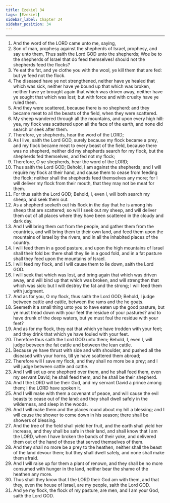 ```yaml
---
title: Ezekiel 34
tags: [Ezekiel]
sidebar_label: Chapter 34
sidebar_position: 34
---
```


---
1. And the word of the LORD came unto me, saying,
2. Son of man, prophesy against the shepherds of Israel, prophesy, and say unto them, Thus saith the Lord GOD unto the shepherds; Woe be to the shepherds of Israel that do feed themselves! should not the shepherds feed the flocks?
3. Ye eat the fat, and ye clothe you with the wool, ye kill them that are fed: but ye feed not the flock.
4. The diseased have ye not strengthened, neither have ye healed that which was sick, neither have ye bound up that which was broken, neither have ye brought again that which was driven away, neither have ye sought that which was lost; but with force and with cruelty have ye ruled them.
5. And they were scattered, because there is no shepherd: and they became meat to all the beasts of the field, when they were scattered.
6. My sheep wandered through all the mountains, and upon every high hill: yea, my flock was scattered upon all the face of the earth, and none did search or seek after them.
7. Therefore, ye shepherds, hear the word of the LORD;
8. As I live, saith the Lord GOD, surely because my flock became a prey, and my flock became meat to every beast of the field, because there was no shepherd, neither did my shepherds search for my flock, but the shepherds fed themselves, and fed not my flock;
9. Therefore, O ye shepherds, hear the word of the LORD;
10. Thus saith the Lord GOD; Behold, I am against the shepherds; and I will require my flock at their hand, and cause them to cease from feeding the flock; neither shall the shepherds feed themselves any more; for I will deliver my flock from their mouth, that they may not be meat for them.
11. For thus saith the Lord GOD; Behold, I, even I, will both search my sheep, and seek them out.
12. As a shepherd seeketh out his flock in the day that he is among his sheep that are scattered; so will I seek out my sheep, and will deliver them out of all places where they have been scattered in the cloudy and dark day.
13. And I will bring them out from the people, and gather them from the countries, and will bring them to their own land, and feed them upon the mountains of Israel by the rivers, and in all the inhabited places of the country.
14. I will feed them in a good pasture, and upon the high mountains of Israel shall their fold be: there shall they lie in a good fold, and in a fat pasture shall they feed upon the mountains of Israel.
15. I will feed my flock, and I will cause them to lie down, saith the Lord GOD.
16. I will seek that which was lost, and bring again that which was driven away, and will bind up that which was broken, and will strengthen that which was sick: but I will destroy the fat and the strong; I will feed them with judgment.
17. And as for you, O my flock, thus saith the Lord GOD; Behold, I judge between cattle and cattle, between the rams and the he goats.
18. Seemeth it a small thing unto you to have eaten up the good pasture, but ye must tread down with your feet the residue of your pastures? and to have drunk of the deep waters, but ye must foul the residue with your feet?
19. And as for my flock, they eat that which ye have trodden with your feet; and they drink that which ye have fouled with your feet.
20. Therefore thus saith the Lord GOD unto them; Behold, I, even I, will judge between the fat cattle and between the lean cattle.
21. Because ye have thrust with side and with shoulder, and pushed all the diseased with your horns, till ye have scattered them abroad;
22. Therefore will I save my flock, and they shall no more be a prey; and I will judge between cattle and cattle.
23. And I will set up one shepherd over them, and he shall feed them, even my servant David; he shall feed them, and he shall be their shepherd.
24. And I the LORD will be their God, and my servant David a prince among them; I the LORD have spoken it.
25. And I will make with them a covenant of peace, and will cause the evil beasts to cease out of the land: and they shall dwell safely in the wilderness, and sleep in the woods.
26. And I will make them and the places round about my hill a blessing; and I will cause the shower to come down in his season; there shall be showers of blessing.
27. And the tree of the field shall yield her fruit, and the earth shall yield her increase, and they shall be safe in their land, and shall know that I am the LORD, when I have broken the bands of their yoke, and delivered them out of the hand of those that served themselves of them.
28. And they shall no more be a prey to the heathen, neither shall the beast of the land devour them; but they shall dwell safely, and none shall make them afraid.
29. And I will raise up for them a plant of renown, and they shall be no more consumed with hunger in the land, neither bear the shame of the heathen any more.
30. Thus shall they know that I the LORD their God am with them, and that they, even the house of Israel, are my people, saith the Lord GOD.
31. And ye my flock, the flock of my pasture, are men, and I am your God, saith the Lord GOD.